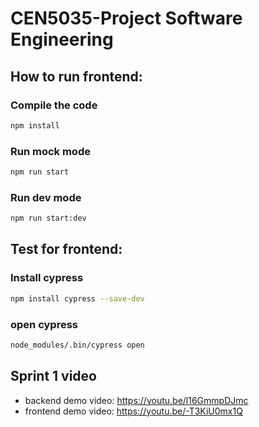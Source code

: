 # CEN5035-Project Software Engineering

## How to run frontend:

### Compile the code
```bash
npm install
```
### Run mock mode
```bash
npm run start
```
### Run dev mode
```bash
npm run start:dev
```
## Test for frontend:
### Install cypress
```bash
npm install cypress --save-dev
```
### open cypress
```bash
node_modules/.bin/cypress open
```

## Sprint 1 video
- backend demo video: https://youtu.be/l16GmmpDJmc
- frontend demo video: https://youtu.be/-T3KiU0mx1Q
